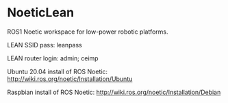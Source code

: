 # NoeticLean

ROS1 Noetic workspace for low-power robotic platforms.

LEAN SSID pass: leanpass

LEAN router login: admin; ceimp

Ubuntu 20.04 install of ROS Noetic: http://wiki.ros.org/noetic/Installation/Ubuntu

Raspbian install of ROS Noetic: http://wiki.ros.org/noetic/Installation/Debian

